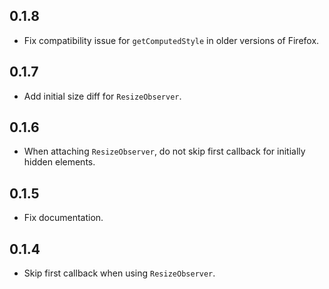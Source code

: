 ## 0.1.8

* Fix compatibility issue for `getComputedStyle` in older versions of Firefox.

## 0.1.7

* Add initial size diff for `ResizeObserver`.

## 0.1.6

* When attaching `ResizeObserver`, do not skip first callback for initially hidden elements.

## 0.1.5

* Fix documentation.

## 0.1.4

* Skip first callback when using `ResizeObserver`.
